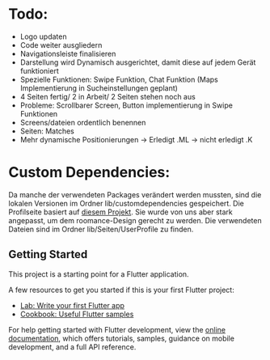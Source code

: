 # Todo:

- Logo updaten
- Code weiter ausgliedern
- Navigationsleiste finalisieren
- Darstellung wird Dynamisch ausgerichtet, damit diese auf jedem Gerät funktioniert
- Spezielle Funktionen: Swipe Funktion, Chat Funktion (Maps Implementierung in Sucheinstellungen geplant)
- 4 Seiten fertig/ 2 in Arbeit/ 2 Seiten stehen noch aus
- Probleme: Scrollbarer Screen, Button implementierung in Swipe Funktionen
- Screens/dateien ordentlich benennen
- Seiten: Matches
- Mehr dynamische Positionierungen -> Erledigt .ML -> nicht erledigt .K

# Custom Dependencies:
Da manche der verwendeten Packages verändert werden mussten, 
sind die lokalen Versionen im Ordner lib/customdependencies gespeichert. 
Die Profilseite basiert auf [diesem Projekt](https://github.com/ilagazo/Flutter_UserProfile). Sie wurde von uns aber stark angepasst, um dem roomance-Design gerecht zu werden. Die verwendeten Dateien sind im Ordner lib/Seiten/UserProfile zu finden.

## Getting Started

This project is a starting point for a Flutter application.

A few resources to get you started if this is your first Flutter project:

- [Lab: Write your first Flutter app](https://docs.flutter.dev/get-started/codelab)
- [Cookbook: Useful Flutter samples](https://docs.flutter.dev/cookbook)

For help getting started with Flutter development, view the
[online documentation](https://docs.flutter.dev/), which offers tutorials,
samples, guidance on mobile development, and a full API reference.
